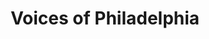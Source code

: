 ---
pid: ws36
title: Voices of Philadelphia
location_transcription: all over
coordinates: 
zipcode: '19147'
gen_neighborhood: South Philadelphia
neighborhood: Queen Village,Bella Vista,Pennsport,Italian Market
outside_phl: 
age: 
age_range: 
instagram: 
image_file_name: ws_36.jpg
proposal_transcription: Audio tours (downloadable) that focus on the sites, events
  & people who have made Philly the city it is. Should focus on the inspirational
  & be full of music & voices.
topic: History
topic_summary: 0, 0
type: Audio
keywords_other: 
credit: Neil Izenberg
image_labels: 
twitter: 
facebook: 
permalink: "/monuments/ws36/"
layout: item-page
---